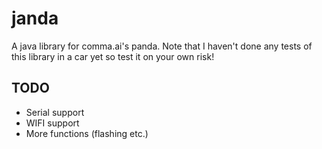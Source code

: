 # janda
A java library for comma.ai's panda.
Note that I haven't done any tests of this library in a car yet so test it on your own risk!

## TODO
* Serial support
* WIFI support
* More functions (flashing etc.)
